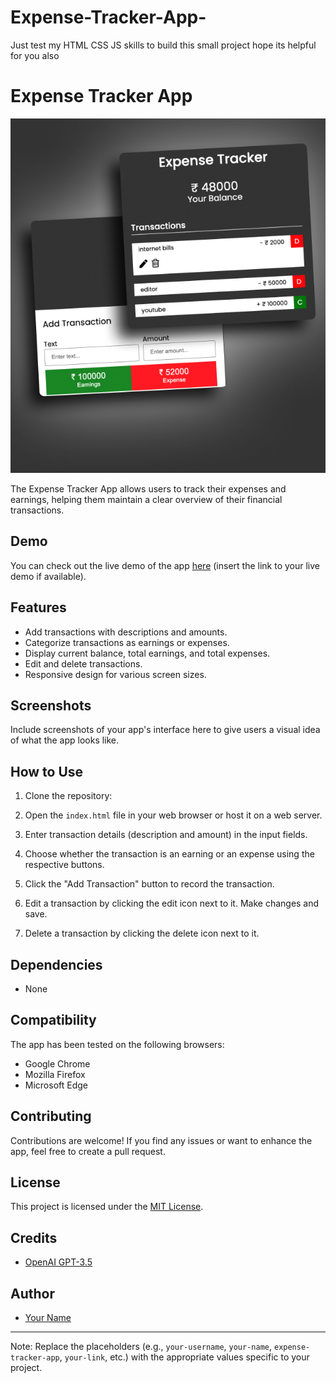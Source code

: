 # Expense-Tracker-App-
Just test my HTML CSS  JS skills to build this small project hope its helpful for you also
# Expense Tracker App

![Expense Tracker](images/p8.png)

The Expense Tracker App allows users to track their expenses and earnings, helping them maintain a clear overview of their financial transactions.

## Demo

You can check out the live demo of the app [here](#) (insert the link to your live demo if available).

## Features

- Add transactions with descriptions and amounts.
- Categorize transactions as earnings or expenses.
- Display current balance, total earnings, and total expenses.
- Edit and delete transactions.
- Responsive design for various screen sizes.

## Screenshots

Include screenshots of your app's interface here to give users a visual idea of what the app looks like.

## How to Use

1. Clone the repository:

2. Open the `index.html` file in your web browser or host it on a web server.

3. Enter transaction details (description and amount) in the input fields.
4. Choose whether the transaction is an earning or an expense using the respective buttons.
5. Click the "Add Transaction" button to record the transaction.

6. Edit a transaction by clicking the edit icon next to it. Make changes and save.
7. Delete a transaction by clicking the delete icon next to it.

## Dependencies

- None

## Compatibility

The app has been tested on the following browsers:

- Google Chrome
- Mozilla Firefox
- Microsoft Edge

## Contributing

Contributions are welcome! If you find any issues or want to enhance the app, feel free to create a pull request.

## License

This project is licensed under the [MIT License](LICENSE).

## Credits

- [OpenAI GPT-3.5](https://openai.com/)

## Author

- [Your Name](https://github.com/mk-muzzammil)

---
Note: Replace the placeholders (e.g., `your-username`, `your-name`, `expense-tracker-app`, `your-link`, etc.) with the appropriate values specific to your project.
